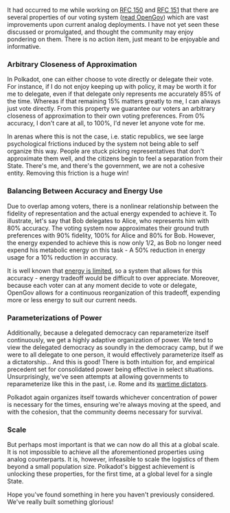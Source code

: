 It had occurred to me while working on [RFC 150](https://github.com/polkadot-fellows/RFCs/pull/150) and [RFC 151](https://github.com/polkadot-fellows/RFCs/pull/150) that there are several properties of our voting system ([read OpenGov](https://polkadot.subsquare.io/referenda)) which are vast improvements upon current analog deployments. I have not yet seen these discussed or promulgated, and thought the community may enjoy pondering on them. There is no action item, just meant to be enjoyable and informative.

### Arbitrary Closeness of Approximation
In Polkadot, one can either choose to vote directly or delegate their vote. For instance, if I do not enjoy keeping up with policy, it may be worth it for me to delegate, even if that delegate only represents me accurately 85% of the time. Whereas if that remaining 15% matters greatly to me, I can always just vote directly. From this property we guarantee our voters an arbitrary closeness of approximation to their own voting preferences. From 0% accuracy, I don't care at all, to 100%, I'd never let anyone vote for me.

In arenas where this is not the case, i.e. static republics, we see large psychological frictions induced by the system not being able to self organize this way. People are stuck picking representatives that don't approximate them well, and the citizens begin to feel a separation from their State. There's me, and there's the government, we are not a cohesive entity. Removing this friction is a huge win!

### Balancing Between Accuracy and Energy Use
Due to overlap among voters, there is a nonlinear relationship between the fidelity of representation and the actual energy expended to achieve it. To illustrate, let's say that Bob delegates to Alice, who represents him with 80% accuracy. The voting system now approximates their ground truth preferences with 90% fidelity, 100% for Alice and 80% for Bob. However, the energy expended to achieve this is now only 1/2, as Bob no longer need expend his metabolic energy on this task - A 50% reduction in energy usage for a 10% reduction in accuracy.

It is well known that [energy is limited](https://ourworldindata.org/electricity-mix), so a system that allows for this accuracy - energy tradeoff would be difficult to over appreciate. Moreover, because each voter can at any moment decide to vote or delegate, OpenGov allows for a continuous reorganization of this tradeoff, expending more or less energy to suit our current needs.

### Parameterizations of Power
Additionally, because a delegated democracy can reparameterize itself continuously, we get a highly adaptive organization of power. We tend to view the delegated democracy as soundly in the democracy camp, but if we were to all delegate to one person, it would effectively parameterize itself as a dictatorship... And this is good! There is both intuition for, and empirical precedent set for consolidated power being effective in select situations. Unsurprisingly, we've seen attempts at allowing governments to reparameterize like this in the past, i.e. Rome and its [wartime dictators](https://en.wikipedia.org/wiki/Roman_dictator).

Polkadot again organizes itself towards whichever concentration of power is necessary for the times, ensuring we're always moving at the speed, and with the cohesion, that the community deems necessary for survival.

### Scale
But perhaps most important is that we can now do all this at a global scale. It is not impossible to achieve all the aforementioned properties using analog counterparts. It is, however, infeasible to scale the logistics of them beyond a small population size. Polkadot's biggest achievement is unlocking these properties, for the first time, at a global level for a single State.

Hope you've found something in here you haven't previously considered. We've really built something glorious!